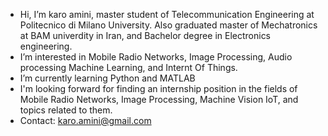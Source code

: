 -  Hi, I’m karo amini, master student of Telecommunication Engineering at Politecnico di Milano University. Also graduated master of Mechatronics at BAM univerdity in Iran, and Bachelor degree in Electronics engineering.
-  I’m interested in Mobile Radio Networks, Image Processing, Audio processing Machine Learning, and Internt Of Things.
-  I’m currently learning Python and MATLAB
-  I'm looking forward for finding an internship position in the fields of Mobile Radio Networks, Image Processing, Machine Vision IoT, and topics related to them.
-  Contact: karo.amini@gmail.com

<!---
karoamini/karoamini is a ✨ special ✨ repository because its `README.md` (this file) appears on your GitHub profile.
You can click the Preview link to take a look at your changes.
--->
